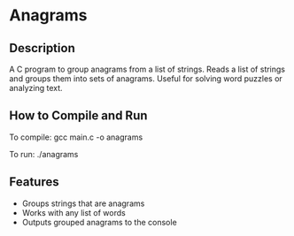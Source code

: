 # Anagrams

## Description
A C program to group anagrams from a list of strings.
Reads a list of strings and groups them into sets of anagrams. Useful for solving word puzzles or analyzing text.

## How to Compile and Run
To compile:
gcc main.c -o anagrams

To run:
./anagrams

## Features
- Groups strings that are anagrams
- Works with any list of words
- Outputs grouped anagrams to the console
